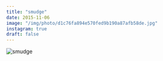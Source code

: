 ```yaml
---
title: "smudge"
date: 2015-11-06
image: "/img/photo/d1c76fa894e570fed9b190a87afb58de.jpg"
instagram: true
draft: false
---
```


![smudge](/img/photo/d1c76fa894e570fed9b190a87afb58de.jpg)
